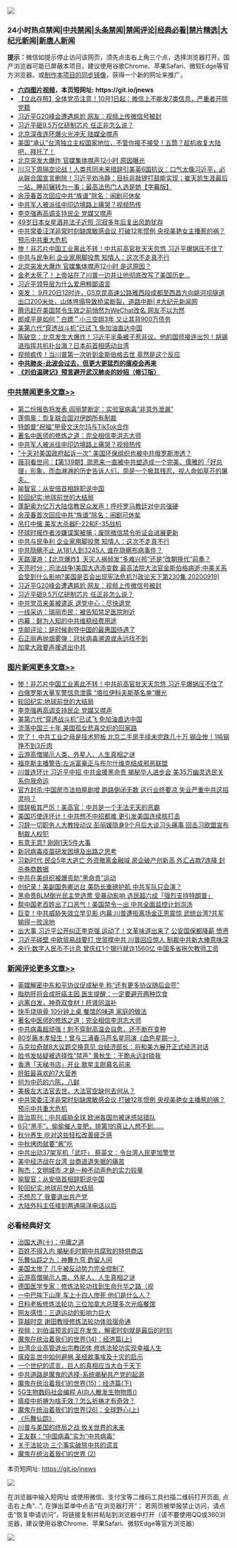 ![](https://raw.githubusercontent.com/fqnews/bnews/master/64photo/fqnews-qr.jpg)

<div id="tt">
<h3>24小时热点禁闻|<a href="#%E4%B8%AD%E5%85%B1%E7%A6%81%E9%97%BB%E6%9B%B4%E5%A4%9A%E6%96%87%E7%AB%A0">中共禁闻</a>|<a href="#%E5%9B%BE%E7%89%87%E6%96%B0%E9%97%BB%E6%9B%B4%E5%A4%9A%E6%96%87%E7%AB%A0">头条禁闻</a>|<a href="#%E6%96%B0%E9%97%BB%E8%AF%84%E8%AE%BA%E6%9B%B4%E5%A4%9A%E6%96%87%E7%AB%A0">禁闻评论|<a href="#%E5%BF%85%E7%9C%8B%E7%BB%8F%E5%85%B8%E5%A5%BD%E6%96%87">经典必看|<a href="/video.md#%E7%A6%81%E7%89%87%E7%B2%BE%E9%80%89">禁片精选</a>|<a href="https://github.com/fqnews/djy/blob/master/gb/nf1351518.md#1">大纪元新闻</a>|<a href="https://github.com/fqnews/ntdtv/blob/master/gb/prog204.md#1">新唐人新闻</a></h3>
<div><b>提示：</b>微信如提示停止访问该网页，须先点击右上角三个点，选择浏览器打开。国产浏览器可能已屏蔽本项目，建议使用谷歌Chrome、苹果Safari、微软Edge等官方浏览器。或<a href="https://github.com/fqnews/bnews/blob/master/%E5%88%B6%E4%BD%9Cgit%E7%A6%81%E9%97%BB%E9%95%9C%E5%83%8F.md">制作本项目的同步镜像</a>，获得一个新的网址来推广。</div>
<ul>
<li><b><a href="http://d1.bdrive.tk/64.mp4" target="_blank">六四图片视频</a>，本页短网址: https://git.io/jnews</b></li>
<li><a href="/baitai/20200920/1399695.md">【立此存照】全体党员注意！10月1日起：微信上不能发7类信息，严重者开除党籍</a></li>
<li><a href="/cbnews/20200920/1399647.md">习近平G20峰会遭遇尴尬 网友：视频上传微信号被封</a></li>
<li><a href="/cbnews/20200920/1399646.md">习近平砸9.5万亿研制芯片 任正非怎么说？</a></li>
<li><a href="/bannedvideo/20200920/1399674.md">北京深夜连环爆火光冲天 陆媒全噤声</a></li>
<li><a href="/bannedvideo/20200920/1399667.md">美国“承认”台湾独立主权国家地位，不管你接不接受！五筒？趁机收复大陆吧，拜托了！</a></li>
<li><a href="/comments/20200920/1399761.md">北京突发大爆炸 官媒集体噤声12小时 原因曝光</a></li>
<li><a href="/bannedvideo/20200920/1399618.md">川习下周隔空论战！人类共同未来措辞引美英6国抗议：口气太像习近平，必从联合国宣言删除！习近平劝冷静：目标非敲锣打鼓能实现；崔天凯生涯最后一站，睡前辗转为一事；最高法热门人选是她【字幕版】</a></li>
<li><a href="/cbnews/20200920/1399845.md">余茂春首次回应中共“族谱”除名：闹剧可休矣</a></li>
<li><a href="/cbnews/20200920/1399973.md">中共军人被派往中印边境路上痛哭？视频热传</a></li>
<li><a href="/topimagenews/20200920/1399813.md">李克强再高调支持民企 党媒又噤声</a></li>
<li><a href="/yule/20200920/1399648.md">49岁日本女星酒井法子近照 沉寂多年后复出风韵犹存</a></li>
<li><a href="/comments/20200920/1399883.md">中共常委汪洋非常时刻缺席敏感会议 打破12年惯例 央视美艳女主播惹的祸？预示中共重大危机</a></li>
<li><a href="/topimagenews/20200920/1400010.md">惨！非芯片中国工业离此不转！中共前高官批天天忽悠 习近平爆锅压不住了</a></li>
<li><a href="/cbnews/20200920/1399730.md">中共与民争利 企业家用脚投票 知情人：这次不走真不行</a></li>
<li><a href="/cnnews/20200920/1399869.md">北京突发大爆炸 官媒集体噤声12小时 是这原因？</a></li>
<li><a href="/comments/20200920/1399742.md">金老太死了！上帝站在了川普一边并让他彻底改写了美国历史…</a></li>
<li><a href="/comments/20200920/1399786.md">习近平领导层为什么爱用粗鄙语言</a></li>
<li><a href="/bannedvideo/20200920/1399967.md">突发： 9月20日12时许，G5京昆高速公路雅西段成都至西昌方向姚河坝隧道出口200米处，山体垮塌导致桥梁断裂，道路中断| #大纪元新闻网</a></li>
<li><a href="/headline/20200920/1399610.md">腾讯赶在美国禁令生效之前悄然为WeChat改名 网友不以为然</a></li>
<li><a href="/baitai/20200920/1399805.md">郎咸平是如何＂白嫖＂小三空姐3年 又让其背900万债务</a></li>
<li><a href="/topimagenews/20200920/1399728.md">美第六代“穿透战斗机”已试飞 免加油直达中国</a></li>
<li><a href="/bannedvideo/20200920/1399662.md">陈破空：北京发生大爆炸！习近平半条被子惹非议。他的国师接连出包！胡锡进指挥共机扑台海？日本前首相感动台湾</a></li>
<li><a href="/cnnews/20200920/1399756.md">视频疯传！当川普第一次听到金斯伯格去世 竟然是这个反应</a></li>
<li><b><a href="/comments/20200211/1275071.md" target="_blank">中共肺炎-此波会过去，但更大更猛烈的瘟疫会再来</a></b></li>
<li><b><a href="/comments/20200207/1272816.md" target="_blank">《刘伯温碑记》预言避开武汉肺炎的妙招（修订版）</a></b></li>
</ul>
</div>

<div class="catlist">
<h3><a href="/cbnews/" target="_blank">中共禁闻</a><span><a href="/cbnews/" target="_blank" rel="nofollow">更多文章>></a></span></h3>
<ul>
<li><a href="/cbnews/20200920/1400068.md" target="_blank">第二份报告将发表 阎丽梦断定：实验室病毒“非意外泄漏”</a></li>
<li><a href="/cbnews/20200920/1400062.md" target="_blank">蓬佩奥：恢复联合国对伊朗所有制裁</a></li>
<li><a href="/cbnews/20200920/1400051.md" target="_blank">特朗普“祝福”甲骨文沃尔玛与TikTok合作</a></li>
<li><a href="/comments/20200920/1399882.md" target="_blank">著名中医师的修炼之道：完全相信李洪志大师</a></li>
<li><a href="/cbnews/20200920/1399973.md" target="_blank">中共军人被派往中印边境路上痛哭？视频热传</a></li>
<li><a href="/cbnews/20200920/1399897.md" target="_blank">“十天对美国政府起诉一次” 美国环保组织也被中共俄罗斯渗透？</a></li>
<li><a href="/cbnews/20200920/1399856.md" target="_blank">薇羽看世间：【第139期】周恩来一直被中共塑造成一个完美、儒雅的「好总理」形象，而血淋淋的历史告诉人们，周是一个极其残忍，视人命如草芥的屠夫。</a></li>
<li><a href="/comments/20200920/1399855.md" target="_blank">喻智官：从安倍首相辞职说中国</a></li>
<li><a href="/comments/20200920/582873.md" target="_blank">轮回纪实:地球前世的大结局</a></li>
<li><a href="/cbnews/20200920/1399852.md" target="_blank">蓬配奥为亿万大陆信教民众发声！呼吁罗马教廷对中共强硬</a></li>
<li><a href="/cbnews/20200920/1399845.md" target="_blank">余茂春首次回应中共“族谱”除名：闹剧可休矣</a></li>
<li><a href="/cbnews/20200920/1399770.md" target="_blank">吊打中俄 美军大杀器F-22和F-35战机</a></li>
<li><a href="/cbnews/20200920/1399759.md" target="_blank">环球时报作者涉嫌谍案被捕；废除微信禁令听证会进展更新</a></li>
<li><a href="/cbnews/20200920/1399730.md" target="_blank">中共与民争利 企业家用脚投票 知情人：这次不走真不行</a></li>
<li><a href="/cbnews/20200920/1399729.md" target="_blank">中共隐瞒不止 从181人到3245人 谁在隐瞒布病事件？</a></li>
<li><a href="/cbnews/20200920/1399697.md" target="_blank">天路漫游：【北京爆炸】天灾人祸频发“多难兴邦”还是“改朝换代”前奏？</a></li>
<li><a href="/cbnews/20200920/1399670.md" target="_blank">天亮时分：司法战争!美国大选添变数,最高法院大法官金斯伯格病逝;中美关系会受到什么影响?美国是否会出现宪法危机?(政论天下第230集 20200919)</a></li>
<li><a href="/cbnews/20200920/1399647.md" target="_blank">习近平G20峰会遭遇尴尬 网友：视频上传微信号被封</a></li>
<li><a href="/cbnews/20200920/1399646.md" target="_blank">习近平砸9.5万亿研制芯片 任正非怎么说？</a></li>
<li><a href="/cbnews/20200920/1399636.md" target="_blank">中共党员来美被遣返 退党中心：尽快退党</a></li>
<li><a href="/cbnews/20200920/1399624.md" target="_blank">一线采访：瑞丽市民：被告知禁足医院附近</a></li>
<li><a href="/cbnews/20200920/1399623.md" target="_blank">内幕：鲜为人知的中共维稳经费用途</a></li>
<li><a href="/cbnews/20200920/1399616.md" target="_blank">华邮评论：是时候剥夺中国的最惠国待遇了</a></li>
<li><a href="/cbnews/20200919/1399491.md" target="_blank">石正丽再抛烟雾弹：冠状病毒溯源或永远找不到</a></li>
<li><a href="/cbnews/20200919/1399426.md" target="_blank">加拿大政要声援退出中共</a></li>

</ul>
</div>
<div class="catlist">
<h3><a href="/topimagenews/" target="_blank">图片新闻</a><span><a href="/topimagenews/" target="_blank" rel="nofollow">更多文章>></a></span></h3>
<ul>
<li><a href="/topimagenews/20200920/1400010.md" target="_blank">惨！非芯片中国工业离此不转！中共前高官批天天忽悠 习近平爆锅压不住了</a></li>
<li><a href="/topimagenews/20200920/1399866.md" target="_blank">白俄罗斯大量军警信息泄露 “塔拉伊科夫斯基名单”曝光</a></li>
<li><a href="/comments/20200920/582873.md" target="_blank">轮回纪实:地球前世的大结局</a></li>
<li><a href="/topimagenews/20200920/1399813.md" target="_blank">李克强再高调支持民企 党媒又噤声</a></li>
<li><a href="/topimagenews/20200920/1399728.md" target="_blank">美第六代“穿透战斗机”已试飞 免加油直达中国</a></li>
<li><a href="/topimagenews/20200919/1399525.md" target="_blank">流落中国三十年 美国孤女悲喜交织的回家路</a></li>
<li><a href="/topimagenews/20200919/1399457.md" target="_blank">完了！ 中共工业之母是技术短板 北京二手房手续未完跌几十万 钢企惨！1吨钢挣不到3斤肉</a></li>
<li><a href="/comments/20200919/82684.md" target="_blank">云游高僧揭示人类、外星人、人生真相之谜</a></li>
<li><a href="/topimagenews/20200919/1399027.md" target="_blank">福克斯主播警告:左派富豪正与布尔什维克结成邪恶联盟</a></li>
<li><a href="/topimagenews/20200919/1398980.md" target="_blank">川普连环计 习近平中招 中共金援黑命贵 揭秘华人进步会 美35万幽灵选民关系你我命运</a></li>
<li><a href="/topimagenews/20200918/1398855.md" target="_blank">官方封杀:中国房市法拍屋剧增 跑路倒闭无数 这行业终要凉 失业严重中共这招灵吗？</a></li>
<li><a href="/topimagenews/20200918/1398671.md" target="_blank">措辞极其严厉！美高官：中共是一个无法无天的恶霸</a></li>
<li><a href="/topimagenews/20200918/1398542.md" target="_blank">美国巧使连环计！中共想不中招都难 更引发美国连续核打击</a></li>
<li><a href="/topimagenews/20200917/1398314.md" target="_blank">习辞一切职务人大教授动议 彭丽媛隐身9个月后大谈习头痛事 回击习欧盟宣布制裁人权犯</a></li>
<li><a href="/topimagenews/20200917/1398231.md" target="_blank">有意无意? 刚刚1天5件大事</a></li>
<li><a href="/comments/20200917/1029129.md" target="_blank">新冠病毒疫苗研发困境及出路之思考</a></li>
<li><a href="/topimagenews/20200917/1398208.md" target="_blank">习新时代 民企5年大逃亡 外资撤离金融域 房企破产创新高 外汇占款7连降 封杀券商数据</a></li>
<li><a href="/topimagenews/20200917/1398166.md" target="_blank">中共在美组织被爆资助“黑命贵”运动</a></li>
<li><a href="/topimagenews/20200917/1398096.md" target="_blank">创纪录！美副国务卿访台 美防长重磅护航 中共军队只会演？</a></li>
<li><a href="/topimagenews/20200917/1398029.md" target="_blank">黑命贵BLM倒光民主党选票 受暴动影响 选民超六成「强烈支持特朗普」</a></li>
<li><a href="/topimagenews/20200917/1398027.md" target="_blank">帮中国老百姓出了口恶气！美国禁令一出 中共全面监控计划泡汤</a></li>
<li><a href="/topimagenews/20200917/1397683.md" target="_blank">巨变！中共威胁失效立竿见影 内幕:川普遭拒离场金正恩震惊 武统台湾?共军输得一败涂地</a></li>
<li><a href="/topimagenews/20200916/1397636.md" target="_blank">出大事 习近平公开纠正李克强 运动了！文革味道出来了 公安国保都降薪 愤懑</a></li>
<li><a href="/topimagenews/20200916/1397568.md" target="_blank">习近平碰壁 中欧贸易战要打 世贸撑中共 川普回应惊人 制裁中共新大棒意味深</a></li>
<li><a href="/topimagenews/20200916/1397492.md" target="_blank">央行:数字人民币不计息 曾庆红1个银行就诈1560亿 中国多省拖欠教师工资</a></li>

</ul>
</div>
<div class="catlist">
<h3><a href="/comments/" target="_blank">新闻评论</a><span><a href="/comments/" target="_blank" rel="nofollow">更多文章>></a></span></h3>
<ul>
<li><a href="/comments/20200920/1400061.md" target="_blank">英媒解密中东和平协议促成秘辛 称“还有更多协议随后会签”</a></li>
<li><a href="/comments/20200920/1400050.md" target="_blank">脂肪肝将会成肝癌主因 医生提醒：一定要避开两种饮食</a></li>
<li><a href="/comments/20200920/1400049.md" target="_blank">远离白发，神奇双食材！肝肾同滋补</a></li>
<li><a href="/comments/20200920/1400039.md" target="_blank">快手烧排骨 10分钟上桌 餐馆的味道 家庭的做法</a></li>
<li><a href="/comments/20200920/1399882.md" target="_blank">著名中医师的修炼之道：完全相信李洪志大师</a></li>
<li><a href="/comments/20200920/1400031.md" target="_blank">中共病毒超顽强！刺不穿耐高温会自愈，还不断在变种</a></li>
<li><a href="/comments/20200920/1400022.md" target="_blank">80岁藤木孝轻生！曾与三浦春马芦名星同演《血色星期一》</a></li>
<li><a href="/comments/20200920/1399977.md" target="_blank">与克拉奇就8大议题交换意见 台经济部长：将和美方展开正式经济对话</a></li>
<li><a href="/comments/20200920/1399970.md" target="_blank">脸书发帖疑被选择性“禁声” 黄秋生：干脆永远封锁我</a></li>
<li><a href="/comments/20200920/1399920.md" target="_blank">香港「天梯书店」开业 歌星主厨慕名前来</a></li>
<li><a href="/comments/20200920/1399891.md" target="_blank">肝脏最喜欢的7大营养</a></li>
<li><a href="/comments/20200920/1399890.md" target="_blank">何为中药的六陈，八鲜</a></li>
<li><a href="/comments/20200920/1399889.md" target="_blank">美极左大法官去世，大法官空缺何去何从？</a></li>
<li><a href="/comments/20200920/1399883.md" target="_blank">中共常委汪洋非常时刻缺席敏感会议 打破12年惯例 央视美艳女主播惹的祸？预示中共重大危机</a></li>
<li><a href="/comments/20200920/1399880.md" target="_blank">政治周刊：中共威胁全球 欧洲各国勿被迷惑站错队</a></li>
<li><a href="/comments/20200920/1399879.md" target="_blank">6只“黑手”，偷偷催人变肥，排第1的真让人想不到&#8230;&#8230;</a></li>
<li><a href="/comments/20200920/1399878.md" target="_blank">秋分养生 吃对这些轻松改善疲乏感</a></li>
<li><a href="/comments/20200920/1399877.md" target="_blank">中秋烤肉就要“酱”吃</a></li>
<li><a href="/comments/20200920/1399861.md" target="_blank">中共出动37架军机「武吓」 蔡英文：令台湾人民更加警觉</a></li>
<li><a href="/comments/20200920/1399858.md" target="_blank">美中经济战在台湾 台商进退失据的痛苦</a></li>
<li><a href="/comments/20200920/1399857.md" target="_blank">陶杰：文明城市 才是一种不动声色的实力较量</a></li>
<li><a href="/comments/20200920/1399855.md" target="_blank">喻智官：从安倍首相辞职说中国</a></li>
<li><a href="/comments/20200920/582873.md" target="_blank">轮回纪实:地球前世的大结局</a></li>
<li><a href="/comments/20200920/1399848.md" target="_blank">不想忍了 我要退出共产党</a></li>
<li><a href="/comments/20200920/1399843.md" target="_blank">大陆外科主任接到两通隔洋电话以后</a></li>

</ul>
</div>

<div class="catlist">
<h3>必看经典好文</h3>
<ul>
<li><a href="/cbnews/20180316/915423.md" target="_blank">治国大道(十)：中庸之道</a></li>
<li><a href="/lifebaike/20200711/1358994.md" target="_blank">百姓不得入内 揭秘毛时期中共腐败的特供商店</a></li>
<li><a href="/tculture/20170718/793528.md" target="_blank">乐舞仙踪之九：神舞九穹 韵留人间</a></li>
<li><a href="/comments/20200624/1349702.md" target="_blank">美国太惨了 几乎被反动势力完全控制了</a></li>
<li><a href="/comments/20200919/82684.md" target="_blank">云游高僧揭示人类、外星人、人生真相之谜</a></li>
<li><a href="/comments/20200607/783186.md" target="_blank">德国医学专家：修炼法轮功找到生命升华之路（视</a></li>
<li><a href="/cbnews/20200611/1343057.md" target="_blank">一中巴摔下山崖 车上十四人惨死 他们是什么人？</a></li>
<li><a href="/comments/20200531/1337359.md" target="_blank">日料老板修炼法轮功 三位加拿大总理多次光临餐馆</a></li>
<li><a href="/cbnews/20200126/1265515.md" target="_blank">网友感悟：三退运动的影响力巨大</a></li>
<li><a href="/comments/20200511/1322384.md" target="_blank">穿越时空 谢田教授修炼法轮功体验宿命通</a></li>
<li><a href="/comments/20200628/1351782.md" target="_blank">视频：刘伯温预言的正在发生，解密时刻就是最后的时刻</a></li>
<li><a href="/topimagenews/20180605/953415.md" target="_blank">魔鬼在统治着我们的世界(14)：经济篇(上)</a></li>
<li><a href="/comments/20200528/1335859.md" target="_blank">台湾企业高管退出宗教团体 修炼法轮功实现幸福人生</a></li>
<li><a href="/comments/20200618/1346823.md" target="_blank">瘟疫乱世中如何避祸 圣经故事埃及十灾的启示</a></li>
<li><a href="/comments/20200621/1348067.md" target="_blank">一个世纪的谎言，巨人的真相应当大白于天下</a></li>
<li><a href="/comments/20181209/1044543.md" target="_blank">中共道路是魔鬼的选择-系统揭秘共产党的起源</a></li>
<li><a href="/topimagenews/20180610/955499.md" target="_blank">魔鬼在统治着我们的世界(15)：经济篇(下)</a></li>
<li><a href="/topimagenews/20200527/1335347.md" target="_blank">5G生物数码社会编程 AI向人散发生物物质()</a></li>
<li><a href="/comments/20200502/1322275.md" target="_blank">瘟疫中祈祷为啥无效？怎么祈祷才有奇效？</a></li>
<li><a href="/comments/20181210/1044798.md" target="_blank">魔鬼在统治着我们的世界(26)：全球野心(上)</a></li>
<li><a href="/comments/20200527/783191.md" target="_blank">《乐舞仙踪》</a></li>
<li><a href="/comments/20200908/1392488.md" target="_blank">川普与美国的终局之战 攸关世界的未来</a></li>
<li><a href="/comments/20200318/1295755.md" target="_blank">王友群：“中国病毒”实为“中共病毒”</a></li>
<li><a href="/cbnews/20200703/1354907.md" target="_blank">关于法轮功 三个事实破除中共的谎言</a></li>
<li><a href="/topimagenews/20180520/944940.md" target="_blank">魔鬼在统治着我们的世界 (2)</a></li>

</ul>
</div>

本页短网址: https://git.io/jnews

![](https://raw.githubusercontent.com/fqnews/bnews/master/64photo/fqnews-qr.jpg)

在浏览器中输入短网址 或使用微信、支付宝等二维码工具扫描二维码打开页面, 点击右上角"...", 在弹出菜单中点击“在浏览器打开”； 若网页被举报禁止访问，请点击“恢复申请访问”，将链接复制并粘贴到浏览器中打开（请不要使用QQ或360浏览器，建议使用谷歌Chrome、苹果Safari、微软Edge等官方浏览器）

![](https://raw.githubusercontent.com/fqnews/bnews/master/64photo/wx.jpg)